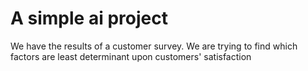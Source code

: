 # A simple ai project 
We have the results of a customer survey. 
We are trying to find which factors are least determinant upon customers' satisfaction
